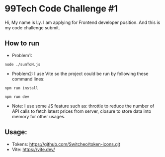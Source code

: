 # 99Tech Code Challenge #1 #

Hi, My name is Ly. I am applying for Frontend developer position. And this is my code challenge submit.

## How to run
- Problem1:

`node ./sumToN.js`

- Problem2: I use Vite so the project could be run by following these command lines:

`npm run install`

`npm run dev`

+ Note: I use some JS feature such as: throttle to reduce the number of API calls to fetch latest prices from server, closure to store data into memory for other usages.

## Usage:
- Tokens: https://github.com/Switcheo/token-icons.git
- Vite: https://vite.dev/
